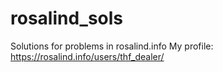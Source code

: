 # rosalind_sols
Solutions for problems in rosalind.info
My profile: https://rosalind.info/users/thf_dealer/
